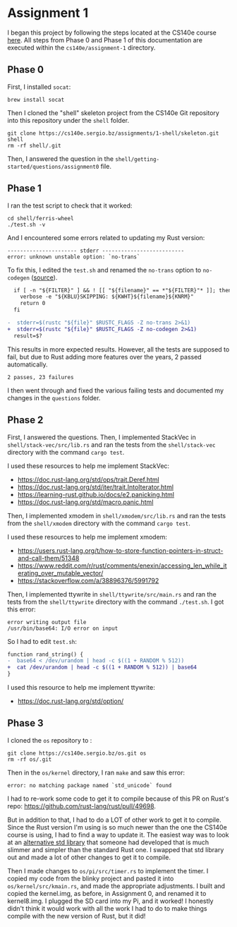 # Assignment 1

I began this project by following the steps located at the CS140e course [here](https://cs140e.sergio.bz/assignments/1-shell/). All steps from Phase 0 and Phase 1 of this documentation are executed within the `cs140e/assignment-1` directory.

## Phase 0

First, I installed `socat`:

```
brew install socat
```

Then I cloned the "shell" skeleton project from the CS140e Git repository into this repository under the `shell` folder.

```
git clone https://cs140e.sergio.bz/assignments/1-shell/skeleton.git shell
rm -rf shell/.git
```

Then, I answered the question in the `shell/getting-started/questions/assignment0` file.

## Phase 1

I ran the test script to check that it worked:

```
cd shell/ferris-wheel
./test.sh -v
```

And I encountered some errors related to updating my Rust version:

```
---------------------- stderr --------------------------
error: unknown unstable option: `no-trans`
```

To fix this, I edited the `test.sh` and renamed the `no-trans` option to `no-codegen` ([source](https://github.com/flycheck/flycheck-rust/issues/66#issuecomment-419397291)).

```diff
  if [ -n "${FILTER}" ] && ! [[ "${filename}" == *"${FILTER}"* ]]; then
    verbose -e "${KBLU}SKIPPING: ${KWHT}${filename}${KNRM}"
    return 0
  fi

-  stderr=$(rustc "${file}" $RUSTC_FLAGS -Z no-trans 2>&1)
+  stderr=$(rustc "${file}" $RUSTC_FLAGS -Z no-codegen 2>&1)
  result=$?
```

This results in more expected results. However, all the tests are supposed to fail, but due to Rust adding more features over the years, 2 passed automatically.

```
2 passes, 23 failures
```

I then went through and fixed the various failing tests and documented my changes in the `questions` folder.

## Phase 2

First, I answered the questions.
Then, I implemented StackVec in `shell/stack-vec/src/lib.rs` and ran the tests from the `shell/stack-vec` directory with the command `cargo test`.

I used these resources to help me implement StackVec:
- https://doc.rust-lang.org/std/ops/trait.Deref.html
- https://doc.rust-lang.org/std/iter/trait.IntoIterator.html
- https://learning-rust.github.io/docs/e2.panicking.html
- https://doc.rust-lang.org/std/macro.panic.html

Then, I implemented xmodem in `shell/xmodem/src/lib.rs` and ran the tests from the `shell/xmodem` directory with the command `cargo test`.

I used these resources to help me implement xmodem:
- https://users.rust-lang.org/t/how-to-store-function-pointers-in-struct-and-call-them/51348
- https://www.reddit.com/r/rust/comments/enexin/accessing_len_while_iterating_over_mutable_vector/
- https://stackoverflow.com/a/38896376/5991792

Then, I implemented ttywrite in `shell/ttywrite/src/main.rs` and ran the tests from the `shell/ttywrite` directory with the command `./test.sh`. I got this error:

```
error writing output file
/usr/bin/base64: I/O error on input
```

So I had to edit `test.sh`:

```diff
function rand_string() {
-  base64 < /dev/urandom | head -c $((1 + RANDOM % 512))
+  cat /dev/urandom | head -c $((1 + RANDOM % 512)) | base64
}
```

I used this resource to help me implement ttywrite:
- https://doc.rust-lang.org/std/option/

## Phase 3

I cloned the `os` repository to :

```
git clone https://cs140e.sergio.bz/os.git os
rm -rf os/.git
```

Then in the `os/kernel` directory, I ran `make` and saw this error:

```
error: no matching package named `std_unicode` found
```

I had to re-work some code to get it to compile because of this PR on Rust's repo: https://github.com/rust-lang/rust/pull/49698.

But in addition to that, I had to do a LOT of other work to get it to compile.
Since the Rust version I'm using is so much newer than the one the CS140e course is using, I had to find a way to update it.
The easiest way was to look at an [alternative std library](https://github.com/technocreatives/core2) that someone had developed that is much slimmer and simpler than the standard Rust one.
I swapped that std library out and made a lot of other changes to get it to compile.

Then I made changes to `os/pi/src/timer.rs` to implement the timer.
I copied my code from the blinky project and pasted it into `os/kernel/src/kmain.rs`, and made the appropriate adjustments.
I built and copied the kernel.img, as before, in Assignment 0, and renamed it to kernel8.img.
I plugged the SD card into my Pi, and it worked!
I honestly didn't think it would work with all the work I had to do to make things compile with the new version of Rust, but it did!

